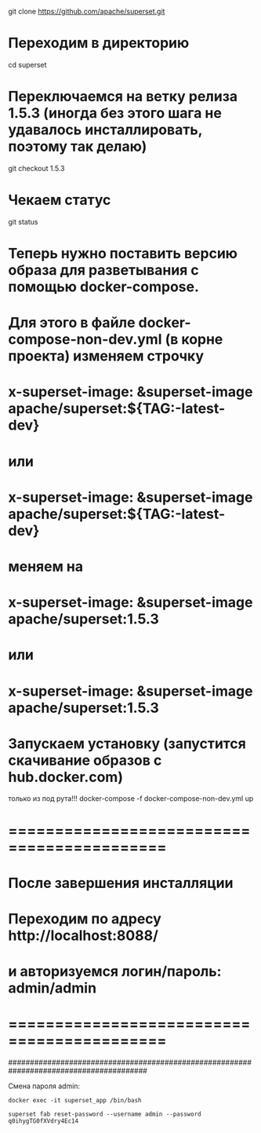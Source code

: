 git clone https://github.com/apache/superset.git
 
# Переходим в директорию
cd superset
 
# Переключаемся на ветку релиза 1.5.3 (иногда без этого шага не удавалось инсталлировать, поэтому так делаю)
git checkout 1.5.3
 
# Чекаем статус
git status
 
# Теперь нужно поставить версию образа для разветывания с помощью docker-compose.
# Для этого в файле docker-compose-non-dev.yml (в корне проекта) изменяем строчку
# x-superset-image: &amp;superset-image apache/superset:${TAG:-latest-dev}
# или
# x-superset-image: &superset-image apache/superset:${TAG:-latest-dev}
# меняем на
# x-superset-image: &amp;superset-image apache/superset:1.5.3
# или
# x-superset-image: &superset-image apache/superset:1.5.3
 
# Запускаем установку (запустится скачивание образов с hub.docker.com)
только из под рута!!! docker-compose -f docker-compose-non-dev.yml up
 
# ===========================================
# После завершения инсталляции
# Переходим по адресу http://localhost:8088/ 
# и авторизуемся логин/пароль: admin/admin
# ===========================================

########################################################################################

Смена пароля admin:

	docker exec -it superset_app /bin/bash

	superset fab reset-password --username admin --password q0ihygTG0fXVdry4Ec14